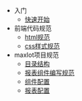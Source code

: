 * 入门
    * [快速开始](web/quickstart.md)
* 前端代码规范
    * [html规范](web/quickstart.md)
    * [css样式规范](web/quickstart.md)
* maxIot项目规范
     * [目录结构](web/quickstart.md)
     * [报表组件编写规范](web/maxIot/compEdit.md)
     * [组件配置](web/maxIot/compConfig.md)
     * [报表配置](web/maxIot/compDashboard.md)